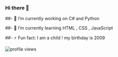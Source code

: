 ### Hi there 👋


##- 🔭 I’m currently working on C# and Python

##- 🌱 I’m currently learning HTML , CSS , JavaScript

##- ⚡ Fun fact: I am a child ! my birthday is 2009


<img src="https://gpvc.arturio.dev/nimafanniasl" alt="profile views">

<!--
**alireza138812/alireza138812** is a ✨ _special_ ✨ repository because its `README.md` (this file) appears on your GitHub profile.                _  _  _   _  


